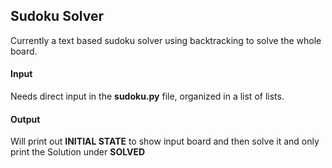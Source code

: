 ## Sudoku Solver

Currently a text based sudoku solver using backtracking to solve the whole board.

#### Input

Needs direct input in the **sudoku.py** file, organized in a list of lists.

#### Output

Will print out **INITIAL STATE** to show input board and then solve it and only print the Solution under **SOLVED**
